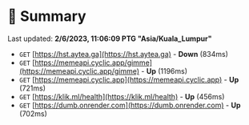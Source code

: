 # 📖 Summary
Last updated: **2/6/2023, 11:06:09 PTG "Asia/Kuala_Lumpur"**

- `GET` [https://hst.aytea.ga](https://hst.aytea.ga) - **Down** (834ms)
- `GET` [https://memeapi.cyclic.app/gimme](https://memeapi.cyclic.app/gimme) - **Up** (1196ms)
- `GET` [https://memeapi.cyclic.app](https://memeapi.cyclic.app) - **Up** (721ms)
- `GET` [https://klik.ml/health](https://klik.ml/health) - **Up** (456ms)
- `GET` [https://dumb.onrender.com](https://dumb.onrender.com) - **Up** (702ms)
